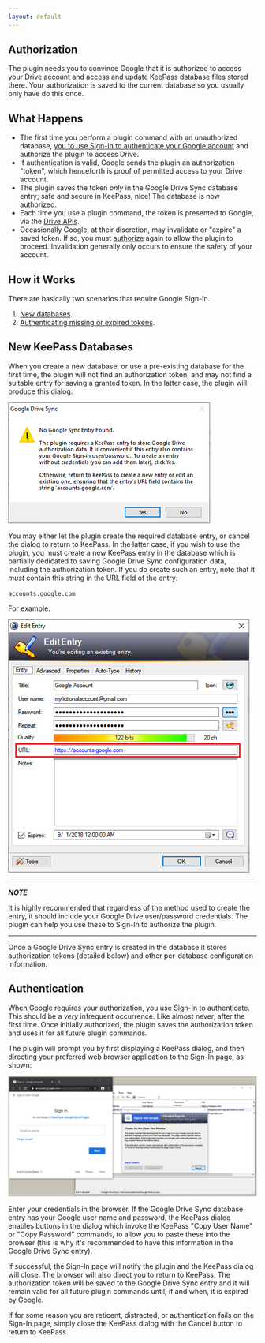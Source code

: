 ```yaml
---
layout: default
---
```


## Authorization
The plugin needs you to convince Google that it is authorized to access your Drive account and access and update KeePass database files stored there.  Your authorization is saved to the current database so you usually only have do this once.

## What Happens
* The first time you perform a plugin command with an unauthorized database, [you to use Sign-In to authenticate your Google account](#authentication) and authorize the plugin to access Drive.
* If authentication is valid, Google sends the plugin an authorization "token", which henceforth is proof of permitted access to your Drive account.
* The plugin saves the token *only* in the Google Drive Sync database entry; safe and secure in KeePass, nice!  The database is now authorized.
* Each time you use a plugin command, the token is presented to Google, via the [Drive APIs](https://developers.google.com/drive/).
* Occasionally Google, at their discretion, may invalidate or "expire" a saved token. If so, you must [authorize](#authentication) again to allow the plugin to proceed. Invalidation generally only occurs to ensure the safety of your account.

## How it Works
There are basically two scenarios that require Google Sign-In.
1. [New databases](#new-keepass-databases).
2. [Authenticating missing or expired tokens](#authentication).

## New KeePass Databases
When you create a new database, or use a pre-existing database for the first time, the plugin will not find an authorization token, and may not find a suitable entry for saving a granted token.  In the latter case, the plugin will produce this dialog:

![New database dialog](../assets/img/new-config.png)

You may either let the plugin create the required database entry, or cancel the dialog to return to KeePass.  In the latter case, if you wish to use the plugin, you must create a new KeePass entry in the database which is partially dedicated to saving Google Drive Sync configuration data, including the authorization token.  If you do create such an entry, note that it *must* contain this string in the URL field of the entry:

``accounts.google.com``

For example:

![Example Google Drive Sync database entry](../assets/img/oauth-entry.png)

---
***NOTE***

It is highly recommended that regardless of the method used to create the entry, it should include your Google Drive user/password credentials.  The plugin can help you use these to Sign-In to authorize the plugin.

---

Once a Google Drive Sync entry is created in the database it stores authorization tokens (detailed below) and other per-database configuration information. 


## Authentication

When Google requires your authorization, you use Sign-In to authenticate. This should be a *very* infrequent occurrence. Like almost never, after the first time. Once initially authorized, the plugin saves the authorization token and uses it for all future plugin commands.

The plugin will prompt you by first displaying a KeePass dialog, and then directing your preferred web browser application to the Sign-In page, as shown:

![Authentication in KeePass](../assets/img/auth.png)

Enter your credentials in the browser.  If the Google Drive Sync database entry has your Google user name and password, the KeePass dialog enables buttons in the dialog which invoke the KeePass "Copy User Name" or "Copy Password" commands, to allow you to paste these into the browser (this is why it's recommended to have this information in the Google Drive Sync entry).

If successful, the Sign-In page will notify the plugin and the KeePass dialog will close.  The browser will also direct you to return to KeePass.  The authorization token will be saved to the Google Drive Sync entry and it will remain valid for all future plugin commands until, if and when, it is expired by Google.

If for some reason you are reticent, distracted, or authentication fails on the Sign-In page, simply close the KeePass dialog with the Cancel button to return to KeePass.

